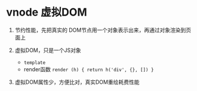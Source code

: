 # vnode 虚拟DOM

1. 节约性能，先把真实的 DOM节点用一个对象表示出来，再通过对象渲染到页面上
2. 虚拟DOM，只是一个JS对象
    - `template`
    - render函数 `render (h) { return h('div', {}, []) }`

3. 虚拟DOM属性少，方便比对，真实DOM重绘耗费性能

